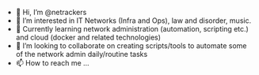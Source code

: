 - 👋 Hi, I’m @netrackers
- 👀 I’m interested in IT Networks (Infra and Ops), law and disorder, music.
- 🌱 Currently learning network administration (automation, scripting etc.) and cloud (docker and related technologies)
- 💞️ I’m looking to collaborate on creating scripts/tools to automate some of the network admin daily/routine tasks
- 📫 How to reach me ...

<!---
netrackers/netrackers is a ✨ special ✨ repository because its `README.md` (this file) appears on your GitHub profile.
You can click the Preview link to take a look at your changes.
--->
